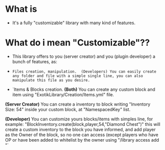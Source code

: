 # **What is**
- It's a fully "customizable" library with many kind of features.

# **What do i mean "Customizable"??**
- This library offers to you (server creator) and you (plugin developer) a bunch of features, as:


- `Files creation, manipulation. 
(Developers) You can easily create any folder and file with a simple single line, you can also manipulate this file as you desire.`


- `Items & Blocks creation. 
**(Both)** You can create any custom block and item using "ExotikLibrary/Creation/Items.yml" file.

**(Server Creator)** You can create a inventory to block writing "Inventory Size: 54" inside your custom block, at "NamespacedKey" list.

**(Developer)** You can customize yours blocks/items with simples line, for example: "BlockInventory.create(block,player,54,"Diamond Chest")"
this will create a custom inventory to the block you have informed, and add player as the Owner of the block, so no one can access (except players who have OP or have been added to whitelist by the owner using "/library access add <player>"`
